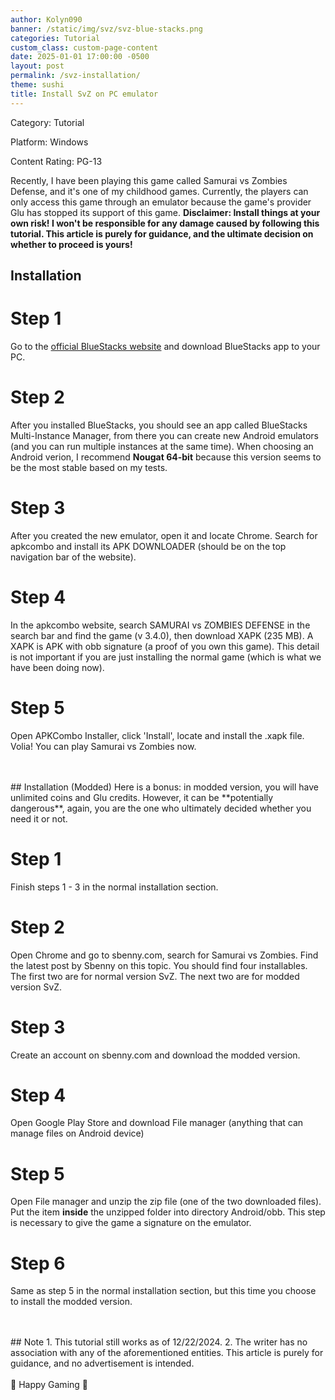 ```yaml
---
author: Kolyn090
banner: /static/img/svz/svz-blue-stacks.png
categories: Tutorial
custom_class: custom-page-content
date: 2025-01-01 17:00:00 -0500
layout: post
permalink: /svz-installation/
theme: sushi
title: Install SvZ on PC emulator
---
```


Category: Tutorial


Platform: Windows


Content Rating: PG-13

Recently, I have been playing this game called Samurai vs Zombies Defense, and it's one of my childhood games. Currently, the players can only access this game through an emulator because the game's provider Glu has stopped its support of this game. **Disclaimer: Install things at your own risk! I won't be responsible for any damage caused by following this tutorial. This article is purely for guidance, and the ultimate decision on whether to proceed is yours!**

## Installation
# Step 1
Go to the [official BlueStacks website](https://www.bluestacks.com/) and download BlueStacks app to your PC.
# Step 2
After you installed BlueStacks, you should see an app called BlueStacks Multi-Instance Manager, from there you can create new Android emulators (and you can run multiple instances at the same time). When choosing an Android verion, I recommend **Nougat 64-bit** because this version seems to be the most stable based on my tests.
# Step 3
After you created the new emulator, open it and locate Chrome. Search for apkcombo and install its APK DOWNLOADER (should be on the top navigation bar of the website). 
# Step 4
In the apkcombo website, search SAMURAI vs ZOMBIES DEFENSE in the search bar and find the game (v 3.4.0), then download XAPK (235 MB). A XAPK is APK with obb signature (a proof of you own this game). This detail is not important if you are just installing the normal game (which is what we have been doing now).
# Step 5
Open APKCombo Installer, click 'Install', locate and install the .xapk file. Volia! You can play Samurai vs Zombies now.

<br>
<br>
## Installation (Modded)
Here is a bonus: in modded version, you will have unlimited coins and Glu credits. However, it can be **potentially dangerous**, again, you are the one who ultimately decided whether you need it or not.

# Step 1
Finish steps 1 - 3 in the normal installation section.
# Step 2
Open Chrome and go to sbenny.com, search for Samurai vs Zombies. Find the latest post by Sbenny on this topic. You should find four installables. The first two are for normal version SvZ. The next two are for modded version SvZ.
# Step 3
Create an account on sbenny.com and download the modded version. 
# Step 4
Open Google Play Store and download File manager (anything that can manage files on Android device)
# Step 5
Open File manager and unzip the zip file (one of the two downloaded files). Put the item **inside** the unzipped folder into directory Android/obb. This step is necessary to give the game a signature on the emulator.
# Step 6
Same as step 5 in the normal installation section, but this time you choose to install the modded version.

<br>
<br>
## Note
1. This tutorial still works as of 12/22/2024.
2. The writer has no association with any of the aforementioned entities. This article is purely for guidance, and no advertisement is intended.

<br>
<br>
 👾 Happy Gaming 👾

